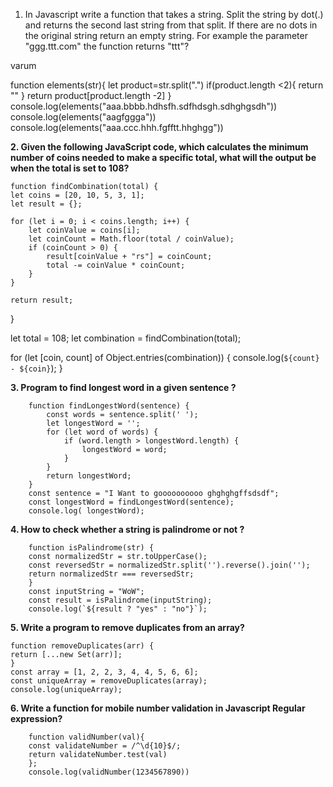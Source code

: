 1.   In Javascript write a function that takes a string. Split the string by dot(.) and returns the second last string from that split. If there are no dots in the original string return an empty string. For example the parameter "ggg.ttt.com" the function returns "ttt"?

varum

function elements(str){
    let product=str.split(".")
    if(product.length <2){
        return ""
    }
    return product[product.length -2]
}
console.log(elements("aaa.bbbb.hdhsfh.sdfhdsgh.sdhghgsdh"))
console.log(elements("aagfggga"))
console.log(elements("aaa.ccc.hhh.fgfftt.hhghgg"))

**2. Given the following JavaScript code, which calculates the minimum number of coins needed to make a specific total, what will the output be when the total is set to 108?**

    function findCombination(total) {
    let coins = [20, 10, 5, 3, 1];
    let result = {};

    for (let i = 0; i < coins.length; i++) {
        let coinValue = coins[i];
        let coinCount = Math.floor(total / coinValue);
        if (coinCount > 0) {
            result[coinValue + "rs"] = coinCount;
            total -= coinValue * coinCount;
        }
    }

    return result;
}

let total = 108;
let combination = findCombination(total);

for (let [coin, count] of Object.entries(combination)) {
    console.log(`${count} - ${coin}`);
}


**3. Program to find longest word in a given sentence ?**

        function findLongestWord(sentence) {
            const words = sentence.split(' ');
            let longestWord = '';
            for (let word of words) {
                if (word.length > longestWord.length) {
                    longestWord = word;
                }
            }
            return longestWord;
        }
        const sentence = "I Want to goooooooooo ghghghgffsdsdf";
        const longestWord = findLongestWord(sentence);
        console.log( longestWord);


**4. How to check whether a string is palindrome or not ?**

        function isPalindrome(str) {
        const normalizedStr = str.toUpperCase();
        const reversedStr = normalizedStr.split('').reverse().join('');
        return normalizedStr === reversedStr;
        }
        const inputString = "WoW";
        const result = isPalindrome(inputString);
        console.log(`${result ? "yes" : "no"}`);

        
**5. Write a program to remove duplicates from an array?** 

    function removeDuplicates(arr) {
    return [...new Set(arr)];
    }
    const array = [1, 2, 2, 3, 4, 4, 5, 6, 6];
    const uniqueArray = removeDuplicates(array);
    console.log(uniqueArray); 

**6. Write a function for mobile number validation in Javascript Regular expression?**
       
        function validNumber(val){
        const validateNumber = /^\d{10}$/;
        return validateNumber.test(val)
        };
        console.log(validNumber(1234567890))    

